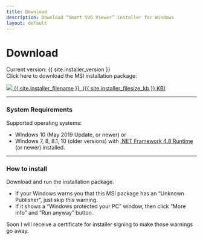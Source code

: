 ```yaml
---
title: Download
description: Download “Smart SVG Viewer” installer for Windows
layout: default
---
```


# Download
Current version: {{ site.installer_version }}\
Click here to download the MSI installation package:

<a class="btn" href="{{ site.installer_url }}">
  <img src="{{ '/images/icon_download.svg' | relative_url }}" /><span> {{ site.installer_filename }} &nbsp;({{ site.installer_filesize_kb }} KB)</span>
</a>

- - - -
### System Requirements
Supported operating systems:
- Windows 10 (May 2019 Update, or newer) or
- Windows 7, 8, 8.1, 10 (older versions) with [.NET Framework 4.8 Runtime](https://dotnet.microsoft.com/download/dotnet-framework) (or newer) installed.

- - - -
### How to install
Download and run the installation package.
- If your Windows warns you that this MSI package has an “Unknown Publisher”, just skip this warning.
- If it shows а “Windows protected your PC” window, then click “More info” and “Run anyway” button.

Soon I will receive a certificate for installer signing to make those warnings go away.
